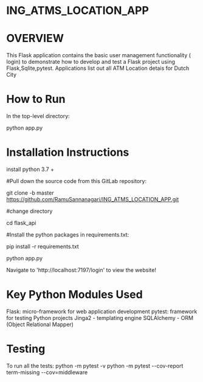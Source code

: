 # ING_ATMS_LOCATION_APP


# OVERVIEW
This Flask application contains the basic user management functionality ( login) to demonstrate how to develop and test a Flask project using Flask,Sqlite,pytest.
Applications list out all ATM Location detais for Dutch City



# How to Run
In the top-level directory:

python app.py


# Installation Instructions

install  python 3.7 +

#Pull down the source code from this GitLab repository:

git clone -b master https://github.com/RamuSannanagari/ING_ATMS_LOCATION_APP.git

#change directory 

cd flask_api

#Install the python packages in requirements.txt:

pip install -r requirements.txt

python app.py

Navigate to 'http://localhost:7197/login' to view the website!


#  Key Python Modules Used

Flask: micro-framework for web application development
pytest: framework for testing Python projects
Jinga2 - templating engine
SQLAlchemy - ORM (Object Relational Mapper)

# Testing
To run all the tests:
python -m pytest -v
python -m pytest --cov-report term-missing --cov=middleware
